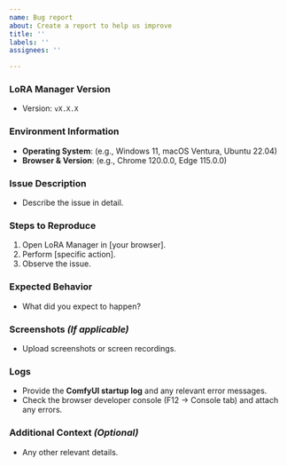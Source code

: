 ```yaml
---
name: Bug report
about: Create a report to help us improve
title: ''
labels: ''
assignees: ''

---
```


### **LoRA Manager Version**
- Version: `vX.X.X`

### **Environment Information**
- **Operating System**: (e.g., Windows 11, macOS Ventura, Ubuntu 22.04)
- **Browser & Version**: (e.g., Chrome 120.0.0, Edge 115.0.0)

### **Issue Description**
- Describe the issue in detail.

### **Steps to Reproduce**
1. Open LoRA Manager in [your browser].
2. Perform [specific action].
3. Observe the issue.

### **Expected Behavior**
- What did you expect to happen?

### **Screenshots** *(If applicable)*
- Upload screenshots or screen recordings.

### **Logs**
- Provide the **ComfyUI startup log** and any relevant error messages.
- Check the browser developer console (F12 → Console tab) and attach any errors.

### **Additional Context** *(Optional)*
- Any other relevant details.
